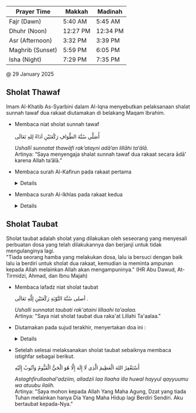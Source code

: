 | Prayer Time	| Makkah	| Madinah |
| -- | -- | -- |
| Fajr (Dawn)	| 5:40 AM	| 5:45 AM |
| Dhuhr (Noon)	| 12:27 PM	| 12:34 PM |
| Asr (Afternoon)	| 3:32 PM	| 3:39 PM |
| Maghrib (Sunset)	| 5:59 PM	| 6:05 PM |
| Isha (Night)	| 7:29 PM	| 7:35 PM |

@ 29 January 2025

## Sholat Thawaf
Imam Al-Khatib As-Syarbini dalam Al-Iqna menyebutkan pelaksanaan shalat sunnah tawaf dua rakaat diutamakan di belakang Maqam Ibrahim.
- Membaca niat sholat sunnah tawaf<br>  
  أُصَلِّي سُنَّةَ الطَّوَافِ رَكْعَتَيْنِ اَدَاءً لِلهِ تَعَالَى

  _Ushallī sunnatat thawāfi rak‘atayni adā’an lillāhi ta‘ālā._ <br>
  Artinya: “Saya menyengaja shalat sunnah tawaf dua rakaat secara ādā' karena Allah ta’ālā.”

- Membaca surah Al-Kafirun pada rakaat pertama
  <details>
    <img src='https://juz-amma.lafalquran.com/wp-content/uploads/2022/07/Al-Kafirun-Latin-1.jpg' width=50%>
  </details>
- Membaca surah Al-Ikhlas pada rakaat kedua
  <details>
    <img src='https://juz-amma.lafalquran.com/wp-content/uploads/2022/07/Al-Ikhlas-Latin.jpg' width=50%>
  </details>

## Sholat Taubat
Sholat taubat adalah sholat yang dilakukan oleh seseorang yang menyesali perbuatan dosa yang telah dilakukannya dan berjanji untuk tidak mengulanginya lagi.  
"Tiada seorang hamba yang melakukan dosa, lalu ia bersuci dengan baik lalu ia berdiri untuk sholat dua rakaat, kemudian ia meminta ampunan kepada Allah melainkan Allah akan mengampuninya." (HR Abu Dawud, At-Tirmidzi, Ahmad, dan Ibnu Majah)
- Membaca lafadz niat sholat taubat
  
  أصلى سُنَّةَ التَّوْبَةِ رَكْعَتَيْنِ لِلَّهِ تَعَالَى .
  
  _Ushalli sunnatat taubati rak'ataini lillaahi ta'aalaa._  
  Artinya: "Saya niat sholat taubat dua raka'at Lillahi Ta'aalaa."
- Diutamakan pada sujud terakhir, menyertakan doa ini :
  <details>
  Allahumma inni as’aluka husnul khotimah <br>
  Allahummarzuqni taubatan nasuha qoblal maut <br>
  Allahumma yaa muqollibal quluub tsabit qolbi’ ala dinniki <br>
  </details>
- Setelah selesai melaksanakan sholat taubat sebaiknya membaca istighfar sebagai berikut.
  
  أَسْتَغْفِرُ اللهَ الْعَظِيمَ الَّذِي لَا إِلَهَ إِلَّا هُوَ الْحَيُّ الْقَيُّومُ وَآتُوبُ إِلَيْهِ

  _Astaghfirullaahal'adziim, alladzii laa Ilaaha illa huwal hayyul qayyuumu wa atuubu ilaiih._  
  Artinya: "Saya mohon kepada Allah Yang Maha Agung, Dzat yang tiada Tuhan melainkan hanya Dia Yang Maha Hidup lagi Berdiri Sendiri. Aku bertaubat kepada-Nya."

